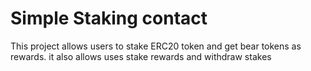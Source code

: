 # Simple Staking contact

This project allows users to stake ERC20 token and get bear tokens as rewards.
it also allows uses stake rewards and withdraw stakes
